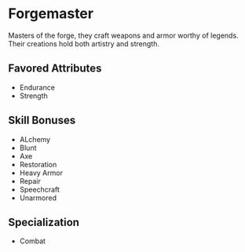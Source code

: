 # Forgemaster

Masters of the forge, they craft weapons and armor worthy of legends. Their creations hold both artistry and strength.

## Favored Attributes
- Endurance
- Strength

## Skill Bonuses
- ALchemy
- Blunt
- Axe
- Restoration
- Heavy Armor
- Repair
- Speechcraft
- Unarmored

## Specialization
- Combat
